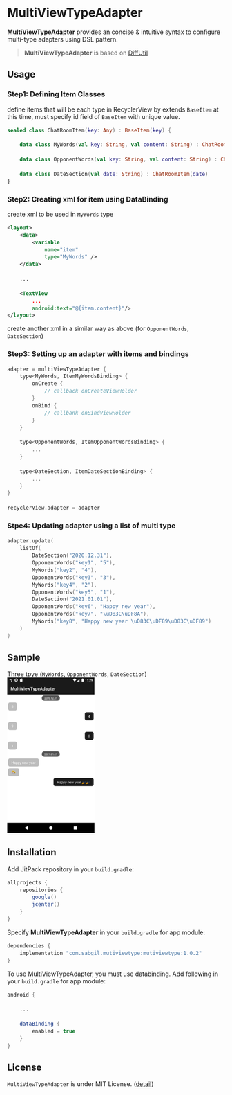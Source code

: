 # MultiViewTypeAdapter

**MultiViewTypeAdapter** provides an concise & intuitive syntax to configure multi-type adapters using DSL pattern.
> **MultiViewTypeAdapter** is based on [DiffUtil](https://developer.android.com/reference/androidx/recyclerview/widget/DiffUtil)

## Usage

### Step1: Defining Item Classes
define items that will be each type in RecyclerView by extends `BaseItem`
at this time, must specify id field of `BaseItem` with unique value.
```kotlin
sealed class ChatRoomItem(key: Any) : BaseItem(key) {

    data class MyWords(val key: String, val content: String) : ChatRoomItem(key)

    data class OpponentWords(val key: String, val content: String) : ChatRoomItem(key)

    data class DateSection(val date: String) : ChatRoomItem(date)
}
```

### Step2: Creating xml for item using DataBinding
create xml to be used in `MyWords` type
```xml
<layout>
    <data>
        <variable
            name="item"
            type="MyWords" />
    </data>

    ...
	
    <TextView
        ...
        android:text="@{item.content}"/>
</layout>
```
create another xml in a similar way as above (for `OpponentWords`, `DateSection`)

### Step3: Setting up an adapter with items and bindings
```kotlin
adapter = multiViewTypeAdapter {
    type<MyWords, ItemMyWordsBinding> {
        onCreate {
            // callback onCreateViewHolder
        }
        onBind {
            // callbank onBindViewHolder
        }
    }

    type<OpponentWords, ItemOpponentWordsBinding> {
        ...
    }

    type<DateSection, ItemDateSectionBinding> {
        ...
    }
}

recyclerView.adapter = adapter
```

### Stpe4: Updating adapter using a list of multi type
```kotlin
adapter.update(
    listOf(
        DateSection("2020.12.31"),
        OpponentWords("key1", "5"),
        MyWords("key2", "4"),
        OpponentWords("key3", "3"),
        MyWords("key4", "2"),
        OpponentWords("key5", "1"),
        DateSection("2021.01.01"),
        OpponentWords("key6", "Happy new year"),
        OpponentWords("key7", "\uD83C\uDF8A"),
        MyWords("key8", "Happy new year \uD83C\uDF89\uD83C\uDF89")
    )
)
```

## Sample
Three tpye (`MyWords`, `OpponentWords`, `DateSection`)  
<img src="image/chat_room_sample_image.png" width="40%" height="30%" title="" alt="chat room sample"></img><br>

## Installation
Add JitPack repository in your `build.gradle`:
```gradle
allprojects {
    repositories {
        google()
        jcenter()
    }
}
```

Specify **MultiViewTypeAdapter** in your `build.gradle` for app module:
```gradle
dependencies {
    implementation "com.sabgil.mutiviewtype:mutiviewtype:1.0.2"
}
```

To use MultiViewTypeAdapter, you must use databinding. Add following in your `build.gradle` for app module:
```gradle
android {

    ...

    dataBinding {
        enabled = true
    }
}
```

## License
`MultiViewTypeAdapter` is under MIT License. ([detail](LICENSE))
